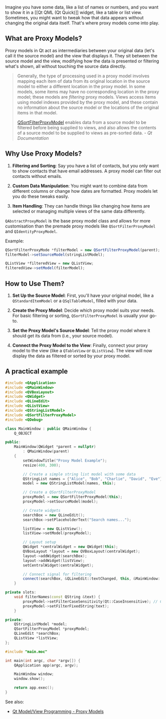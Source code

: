 Imagine you have some data, like a list of names or numbers, and you want to show it in a [[Qt QML (Qt Quick)]] widget, like a table or list view. Sometimes, you might want to tweak how that data appears without changing the original data itself. That's where proxy models come into play.

## What are Proxy Models?

Proxy models in Qt act as intermediaries between your original data (let's call it the source model) and the view that displays it. They sit between the source model and the view, modifying how the data is presented or filtering what's shown, all without touching the source data directly.

>Generally, the type of processing used in a proxy model involves mapping each item of data from its original location in the source model to either a different location in the proxy model. In some models, some items may have no corresponding location in the proxy model; these models are _filtering_ proxy models. Views access items using model indexes provided by the proxy model, and these contain no information about the source model or the locations of the original items in that model.
>
>[QSortFilterProxyModel](https://doc.qt.io/qt-6/qsortfilterproxymodel.html) enables data from a source model to be filtered before being supplied to views, and also allows the contents of a source model to be supplied to views as pre-sorted data. - *Qt Documentation*

## Why Use Proxy Models?

1. **Filtering and Sorting**: Say you have a list of contacts, but you only want to show contacts that have email addresses. A proxy model can filter out contacts without emails.

2. **Custom Data Manipulation**: You might want to combine data from different columns or change how dates are formatted. Proxy models let you do these tweaks easily.

3. **Item Handling**: They can handle things like changing how items are selected or managing multiple views of the same data differently.

`QAbstractProxyModel` is the base proxy model class and allows for more customisation than the premade proxy models like `QSortFilterProxyModel` and `QIdentityProxyModel`.

Example:
```qml
QSortFilterProxyMode *filterModel = new QSortFilterProxyModel(parent);
filterModel->setSourceModel(stringListModel);

QListView *filteredView = new QListView;
filteredView->setModel(filterModel);
```

## How to Use Them?

1. **Set Up the Source Model**: First, you'll have your original model, like a `QStandardItemModel` or a `QSqlTableModel`, filled with your data.

2. **Create the Proxy Model**: Decide which proxy model suits your needs. For basic filtering or sorting, `QSortFilterProxyModel` is usually your go-to.

3. **Set the Proxy Model's Source Model**: Tell the proxy model where it should get its data from (i.e., your source model).

4. **Connect the Proxy Model to the View**: Finally, connect your proxy model to the view (like a `QTableView` or `QListView`). The view will now display the data as filtered or sorted by your proxy model.

## A practical example

```cpp
#include <QApplication>
#include <QMainWindow>
#include <QVBoxLayout>
#include <QWidget>
#include <QLineEdit>
#include <QListView>
#include <QStringListModel>
#include <QSortFilterProxyModel>
#include <QDebug>

class MainWindow : public QMainWindow {
    Q_OBJECT

public:
    MainWindow(QWidget *parent = nullptr)
        : QMainWindow(parent)
    {
        setWindowTitle("Proxy Model Example");
        resize(400, 300);

        // Create a simple string list model with some data
        QStringList names = {"Alice", "Bob", "Charlie", "David", "Eve"};
        model = new QStringListModel(names, this);

        // Create a QSortFilterProxyModel
        proxyModel = new QSortFilterProxyModel(this);
        proxyModel->setSourceModel(model);

        // Create widgets
        searchBox = new QLineEdit();
        searchBox->setPlaceholderText("Search names...");

        listView = new QListView();
        listView->setModel(proxyModel);

        // Layout setup
        QWidget *centralWidget = new QWidget(this);
        QVBoxLayout *layout = new QVBoxLayout(centralWidget);
        layout->addWidget(searchBox);
        layout->addWidget(listView);
        setCentralWidget(centralWidget);

        // Connect signal for filtering
        connect(searchBox, &QLineEdit::textChanged, this, &MainWindow::filterNames);
    }

private slots:
    void filterNames(const QString &text) {
        proxyModel->setFilterCaseSensitivity(Qt::CaseInsensitive); // Case insensitive filter
        proxyModel->setFilterFixedString(text);
    }

private:
    QStringListModel *model;
    QSortFilterProxyModel *proxyModel;
    QLineEdit *searchBox;
    QListView *listView;
};

#include "main.moc"

int main(int argc, char *argv[]) {
    QApplication app(argc, argv);

    MainWindow window;
    window.show();

    return app.exec();
}
```


See also:
- [Qt Model/View Programming - Proxy Models](https://doc.qt.io/qt-6/model-view-programming.html#proxy-models)